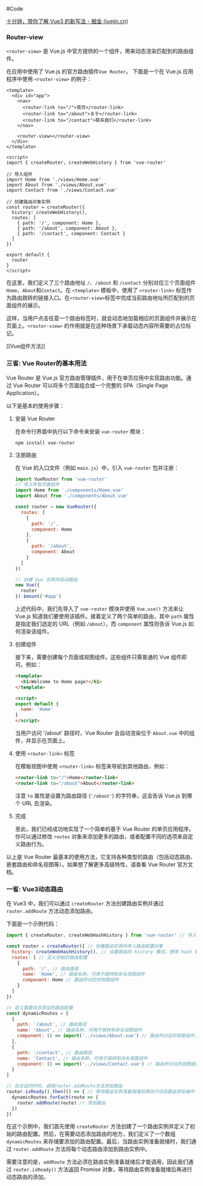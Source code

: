#Code 

[十分钟，带你了解 Vue3 的新写法 - 掘金 (juejin.cn)](https://juejin.cn/post/7225267685763907621)

### Router-view

`<router-view>` 是 Vue.js 中官方提供的一个组件，用来动态渲染匹配到的路由组件。

在应用中使用了 Vue.js 的官方路由插件`Vue Router`。
下面是一个在 Vue.js 应用程序中使用 `<router-view>` 的例子：

```vue
<template>
  <div id="app">
    <nav>
      <router-link to="/">首页</router-link>
      <router-link to="/about">关于</router-link>
      <router-link to="/contact">联系我们</router-link>
    </nav>

    <router-view></router-view>
  </div>
</template>

<script>
import { createRouter, createWebHistory } from 'vue-router'

// 导入组件
import Home from './views/Home.vue'
import About from './views/About.vue'
import Contact from './views/Contact.vue'

// 创建路由对象实例
const router = createRouter({
  history: createWebHistory(),
  routes: [
    { path: '/', component: Home },
    { path: '/about', component: About },
    { path: '/contact', component: Contact }
  ]
})

export default {
  router
}
</script>
```

在这里，我们定义了三个路由地址 `/`、`/about` 和 `/contact` 分别对应三个页面组件 `Home`、`About`和`Contact`。在 `<template>` 模板中，使用了 `<router-link>` 标签作为路由跳转的链接入口。在`<router-view>`标签中完成当前路由地址所匹配到的页面组件的展示。

这样，当用户点击任意一个路由标签时，就会动态地加载相应的页面组件并展示在页面上。`<router-view>` 的作用就是在这种场景下承载动态内容所需要的占位标记。

[[Vue组件方法]]

### 三省: Vue Router的基本用法

Vue Router 是 Vue.js 官方路由管理插件，用于在单页应用中实现路由功能。通过 Vue Router 可以将多个页面组合成一个完整的 SPA（Single Page Application）。 

以下是基本的使用步骤：

1. 安装 Vue Router

   在命令行界面中执行以下命令来安装 `vue-router` 模块：

   ```
   npm install vue-router
   ```

2. 注册路由

   在 Vue 的入口文件（例如 `main.js`）中，引入 `vue-router` 包并注册：

   ```javascript
   import VueRouter from 'vue-router'
   // 导入所有页面组件
   import Home from './components/Home.vue'
   import About from './components/About.vue'

   const router = new VueRouter({
     routes: [
       {
         path: '/',
         component: Home
       },
       {
         path: '/about',
         component: About
       }
     ]
   })

   // 创建 Vue 实例并启动路由
   new Vue({
     router
   }).$mount('#app')
   ```

   上述代码中，我们先导入了 `vue-router` 模块并使用 `Vue.use()` 方法来让 Vue.js 知道我们要使用该插件。接着定义了两个简单的路由，其中 `path` 属性是指定我们选定的 URL（例如 `/about`），而 `component` 属性则告诉 Vue.js 如何渲染该组件。

3. 创建组件

   接下来，需要创建每个页面或视图组件。这些组件只需普通的 Vue 组件即可。例如：

   ```html
   <template>
     <h1>Welcome to Home page!</h1>
   </template>

   <script>
   export default {
     name: 'Home'
   }
   </script>
   ```

   当用户访问 '/about' 路径时，Vue Router 会自动渲染位于 `About.vue` 中的组件，并显示在页面上。

4. 使用 `<router-link>` 标签

   在模板视图中使用 `<router-link>` 标签来导航到其他路由，例如：

   ```html
   <router-link to="/">Home</router-link>
   <router-link to="/about">About</router-link>
   ```

   注意 `to` 属性是设置为路由路径 (`'/about'`) 的字符串，这会告诉 Vue.js 到哪个 URL 去渲染。

5. 完成

   至此，我们已经成功地实现了一个简单的基于 Vue Router 的单页应用程序。你可以通过修改 `routes` 对象来添加更多的路由，或者配置不同的选项来自定义路由行为。

以上是 Vue Router 最基本的使用方法，它支持各种类型的路由（包括动态路由、嵌套路由和命名视图等）。如果想了解更多高级特性，请查看 Vue Router 官方文档。

### 一省: Vue3动态路由

在 Vue3 中，我们可以通过 `createRouter` 方法创建路由实例并通过 `router.addRoute` 方法动态添加路由。

下面是一个示例代码：

```javascript
import { createRouter, createWebHashHistory } from 'vue-router' // 导入 Vue Router 的相关模块

const router = createRouter({ // 创建路由实例并传入路由配置对象
  history: createWebHashHistory(), // 设置路由的 history 模式，使用 hash 模式
  routes: [ // 定义初始的路由配置
    {
      path: '/', // 路由路径
      name: 'Home', // 路由名称，可用于跳转和命名视图组件
      component: Home // 路由所对应的视图组件
    }
  ]
})

// 定义需要动态添加的路由配置
const dynamicRoutes = [
  {
    path: '/about', // 路由路径
    name: 'About', // 路由名称，可用于跳转和命名视图组件
    component: () => import('../views/About.vue') // 路由所对应的视图组件，使用动态导入的方式加载
  },
  {
    path: '/contact', // 路由路径
    name: 'Contact', // 路由名称，可用于跳转和命名视图组件
    component: () => import('../views/Contact.vue') // 路由所对应的视图组件，使用动态导入的方式加载
  }
]

// 在合适的时机，调用router.addRoute方法添加路由
router.isReady().then(() => { // 等待路由实例准备就绪后再执行动态路由添加操作
  dynamicRoutes.forEach(route => {
    router.addRoute(route) // 添加路由
  })
})

```

在这个示例中，我们首先使用 `createRouter` 方法创建了一个路由实例并定义了初始的路由配置。然后，在需要动态添加路由的地方，我们定义了一个数组 `dynamicRoutes` 来存储要添加的路由配置。最后，当路由实例准备就绪时，我们通过 `router.addRoute` 方法将每个动态路由添加到路由实例中。

需要注意的是，`addRoute` 方法必须在路由实例准备就绪后才能调用，因此我们通过 `router.isReady()` 方法返回 Promise 对象，等待路由实例准备就绪后再进行动态路由的添加。

